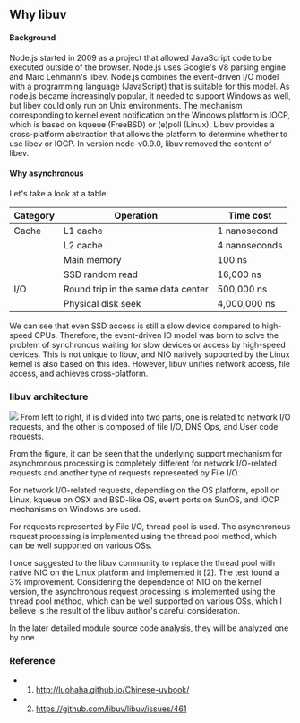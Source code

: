
## Why libuv

#### Background
Node.js started in 2009 as a project that allowed JavaScript code to be executed outside of the browser. Node.js uses Google's V8 parsing engine and Marc Lehmann's libev. Node.js combines the event-driven I/O model with a programming language (JavaScript) that is suitable for this model. As node.js became increasingly popular, it needed to support Windows as well, but libev could only run on Unix environments. The mechanism corresponding to kernel event notification on the Windows platform is IOCP, which is based on kqueue (FreeBSD) or (e)poll (Linux). Libuv provides a cross-platform abstraction that allows the platform to determine whether to use libev or IOCP. In version node-v0.9.0, libuv removed the content of libev.

#### Why asynchronous

Let's take a look at a table:

| Category | Operation | Time cost |
| --- | --- | ---   |
| Cache | L1 cache | 1 nanosecond |
|     | L2 cache | 4 nanoseconds |
|     | Main memory | 100 ns |
|     | SSD random read | 16,000 ns |
| I/O | Round trip in the same data center | 500,000 ns |
|     | Physical disk seek | 4,000,000 ns |

We can see that even SSD access is still a slow device compared to high-speed CPUs. Therefore, the event-driven IO model was born to solve the problem of synchronous waiting for slow devices or access by high-speed devices. This is not unique to libuv, and NIO natively supported by the Linux kernel is also based on this idea. However, libuv unifies network access, file access, and achieves cross-platform.

### libuv architecture
![](FuX1qcGJgwYtX9zNbBAOSaQeD8Qz.png)
From left to right, it is divided into two parts, one is related to network I/O requests, and the other is composed of file I/O, DNS Ops, and User code requests.

From the figure, it can be seen that the underlying support mechanism for asynchronous processing is completely different for network I/O-related requests and another type of requests represented by File I/O.

For network I/O-related requests, depending on the OS platform, epoll on Linux, kqueue on OSX and BSD-like OS, event ports on SunOS, and IOCP mechanisms on Windows are used.

For requests represented by File I/O, thread pool is used. The asynchronous request processing is implemented using the thread pool method, which can be well supported on various OSs.

I once suggested to the libuv community to replace the thread pool with native NIO on the Linux platform and implemented it [2]. The test found a 3% improvement. Considering the dependence of NIO on the kernel version, the asynchronous request processing is implemented using the thread pool method, which can be well supported on various OSs, which I believe is the result of the libuv author's careful consideration.

In the later detailed module source code analysis, they will be analyzed one by one.

### Reference

- 1. http://luohaha.github.io/Chinese-uvbook/
- 2. https://github.com/libuv/libuv/issues/461



